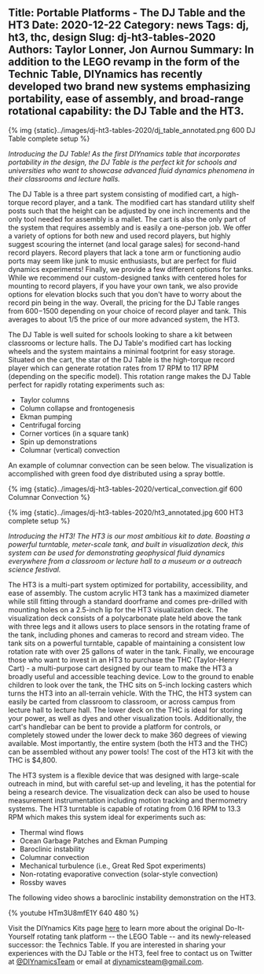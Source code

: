 Title: Portable Platforms - The DJ Table and the HT3
Date: 2020-12-22
Category: news
Tags: dj, ht3, thc, design
Slug: dj-ht3-tables-2020
Authors: Taylor Lonner, Jon Aurnou
Summary: In addition to the LEGO revamp in the form of the Technic Table, DIYnamics has recently developed two brand new systems emphasizing portability, ease of assembly, and broad-range rotational capability: the DJ Table and the HT3.
---

{% img {static}../images/dj-ht3-tables-2020/dj_table_annotated.png 600 DJ Table complete setup %}

_Introducing the DJ Table! As the first DIYnamics table that
incorporates portability in the design, the DJ Table is the perfect
kit for schools and universities who want to showcase advanced fluid
dynamics phenomena in their classrooms and lecture halls._

The DJ Table is a three part system consisting of modified cart, a
high-torque record player, and a tank.  The modified cart has standard
utility shelf posts such that the height can be adjusted by one inch
increments and the only tool needed for assembly is a mallet.  The
cart is also the only part of the system that requires assembly and is
easily a one-person job.  We offer a variety of options for both new
and used record players, but highly suggest scouring the internet (and
local garage sales) for second-hand record players.  Record players
that lack a tone arm or functioning audio ports may seem like junk to
music enthusiasts, but are perfect for fluid dynamics experiments!
Finally, we provide a few different options for tanks.  While we
recommend our custom-designed tanks with centered holes for mounting
to record players, if you have your own tank, we also provide options
for elevation blocks such that you don't have to worry about the
record pin being in the way.  Overall, the pricing for the DJ Table
ranges from $600-$1500 depending on your choice of record player and
tank.  This averages to about 1/5 the price of our more advanced
system, the HT3.

The DJ Table is well suited for schools looking to share a kit between
classrooms or lecture halls.  The DJ Table's modified cart has locking
wheels and the system maintains a minimal footprint for easy storage.
Situated on the cart, the star of the DJ Table is the high-torque
record player which can generate rotation rates from 17 RPM to 117 RPM
(depending on the specific model).  This rotation range makes the DJ
Table perfect for rapidly rotating experiments such as:

- Taylor columns
- Column collapse and frontogenesis
- Ekman pumping
- Centrifugal forcing
- Corner vortices (in a square tank)
- Spin up demonstrations
- Columnar (vertical) convection

An example of columnar convection can be seen below.  The
visualization is accomplished with green food dye distributed using a
spray bottle.

{% img {static}../images/dj-ht3-tables-2020/vertical_convection.gif 600 Columnar Convection %}

{% img {static}../images/dj-ht3-tables-2020/ht3_annotated.jpg 600 HT3 complete setup %}

_Introducing the HT3!  The HT3 is our most ambitious kit to date.
Boasting a powerful turntable, meter-scale tank, and built in
visualization deck, this system can be used for demonstrating
geophysical fluid dynamics everywhere from a classroom or lecture hall
to a museum or a outreach science festival._

The HT3 is a multi-part system optimized for portability,
accessibility, and ease of assembly.  The custom acrylic HT3 tank has
a maximized diameter while still fitting through a standard doorframe
and comes pre-drilled with mounting holes on a 2.5-inch lip for the
HT3 visualization deck.  The visualization deck consists of a
polycarbonate plate held above the tank with three legs and it allows
users to place sensors in the rotating frame of the tank, including
phones and cameras to record and stream video.  The tank sits on a
powerful turntable, capable of maintaining a consistent low rotation
rate with over 25 gallons of water in the tank.  Finally, we encourage
those who want to invest in an HT3 to purchase the THC (Taylor-Henry
Cart) - a multi-purpose cart designed by our team to make the HT3 a
broadly useful and accessible teaching device.  Low to the ground to
enable children to look over the tank, the THC sits on 5-inch locking
casters which turns the HT3 into an all-terrain vehicle.  With the
THC, the HT3 system can easily be carted from classroom to classroom,
or across campus from lecture hall to lecture hall.  The lower deck on
the THC is ideal for storing your power, as well as dyes and other
visualization tools.  Additionally, the cart's handlebar can be bent
to provide a platform for controls, or completely stowed under the
lower deck to make 360 degrees of viewing available.  Most
importantly, the entire system (both the HT3 and the THC) can be
assembled without any power tools!  The cost of the HT3 kit with the
THC is $4,800.

The HT3 system is a flexible device that was designed with large-scale
outreach in mind, but with careful set-up and leveling, it has the
potential for being a research device.  The visualization deck can
also be used to house measurement instrumentation including motion
tracking and thermometry systems.  The HT3 turntable is capable of
rotating from 0.16 RPM to 13.3 RPM which makes this system ideal for
experiments such as:

- Thermal wind flows
- Ocean Garbage Patches and Ekman Pumping
- Baroclinic instability
- Columnar convection
- Mechanical turbulence (i.e., Great Red Spot experiments)
- Non-rotating evaporative convection (solar-style convection)
- Rossby waves

The following video shows a baroclinic instability demonstration on
the HT3.

{% youtube HTm3U8mfE1Y 640 480 %}

Visit the DIYnamics Kits page [here](/pages/kits.html) to learn more
about the original Do-It-Yourself rotating tank platform -- the LEGO
Table -- and its newly-released successor: the Technics Table. If you
are interested in sharing your experiences with the DJ Table or the
HT3, feel free to contact us on Twitter at
[@DIYnamicsTeam](https://twitter.com/diynamicsteam) or email at
[diynamicsteam@gmail.com](mailto:diynamicsteam@gmail.com).
